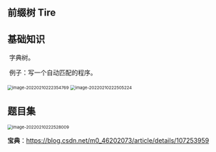 ## 前缀树 Tire

## 基础知识

​		字典树。

​		例子：写一个自动匹配的程序。

<img src="C:\Users\app\AppData\Roaming\Typora\typora-user-images\image-20220210222354769.png" alt="image-20220210222354769" style="zoom: 67%;" />

<img src="C:\Users\app\AppData\Roaming\Typora\typora-user-images\image-20220210222505224.png" alt="image-20220210222505224" style="zoom:67%;" />

## 题目集

<img src="C:\Users\app\AppData\Roaming\Typora\typora-user-images\image-20220210222528009.png" alt="image-20220210222528009" style="zoom:67%;" />

**宝典**：https://blog.csdn.net/m0_46202073/article/details/107253959